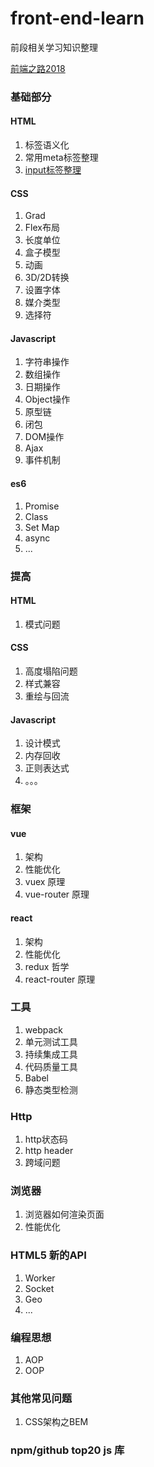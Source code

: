 # front-end-learn

前段相关学习知识整理

[前端之路2018](./articles/前端之路2018.md)


### 基础部分
#### HTML
1. 标签语义化
2. 常用meta标签整理
3. [input标签整理](./articles/input标签整理.md)

#### CSS
1. Grad
2. Flex布局
3. 长度单位
4. 盒子模型
5. 动画
6. 3D/2D转换
7. 设置字体
8. 媒介类型
9. 选择符

#### Javascript
1. 字符串操作
2. 数组操作
3. 日期操作
4. Object操作
5. 原型链
6. 闭包
7. DOM操作
8. Ajax
9. 事件机制

#### es6
1. Promise
2. Class
3. Set Map
4. async
5. ...

### 提高
#### HTML
1. 模式问题

#### CSS
1. 高度塌陷问题
2. 样式兼容
3. 重绘与回流

#### Javascript
1. 设计模式
2. 内存回收
3. 正则表达式
4. 。。。

### 框架
#### vue
1. 架构
3. 性能优化
4. vuex 原理
5. vue-router 原理

#### react 
1. 架构
2. 性能优化
3. redux 哲学
4. react-router 原理

### 工具
1. webpack
2. 单元测试工具
3. 持续集成工具
4. 代码质量工具
5. Babel
6. 静态类型检测

### Http
1. http状态码
2. http header
3. 跨域问题

### 浏览器
1. 浏览器如何渲染页面
2. 性能优化

### HTML5 新的API
1. Worker
2. Socket
3. Geo
4. ...

### 编程思想
1. AOP
2. OOP

### 其他常见问题
1. CSS架构之BEM


### npm/github top20 js 库



